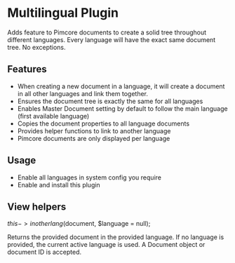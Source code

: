 # Multilingual Plugin

Adds feature to Pimcore documents to create a solid tree throughout different languages.
Every language will have the exact same document tree. No exceptions.

## Features

* When creating a new document in a language, it will create a document in all other languages and link them together.
* Ensures the document tree is exactly the same for all languages
* Enables Master Document setting by default to follow the main language (first available language)
* Copies the document properties to all language documents
* Provides helper functions to link to another language
* Pimcore documents are only displayed per language

## Usage

* Enable all languages in system config you require
* Enable and install this plugin

## View helpers

$this->inotherlang($document, $language = null);

Returns the provided document in the provided language.
If no language is provided, the current active language is used.
A Document object or document ID is accepted.